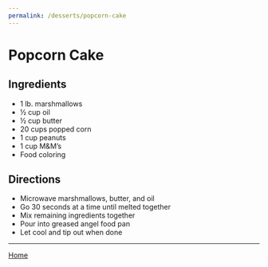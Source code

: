 ```yaml
---
permalink: /desserts/popcorn-cake
---
```

# Popcorn Cake

## Ingredients

- 1 lb. marshmallows
- ½ cup oil
- ½ cup butter
- 20 cups popped corn
- 1 cup peanuts
- 1 cup M&M’s
- Food coloring

## Directions

- Microwave marshmallows, butter, and oil
- Go 30 seconds at a time until melted together
- Mix remaining ingredients together
- Pour into greased angel food pan
- Let cool and tip out when done

---

[Home](https://thomasjbarrett82.github.io)
